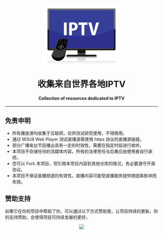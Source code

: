 <div align="center">
<img src="./about-IPTV.jpg" height="200" />
<h1 > 收集来自世界各地IPTV </h1> 
<h4>Collection of resources dedicated to IPTV</h4>  
</div>

---

## 免责申明

- 所有播放源均收集于互联网，仅供测试研究使用，不得商用。
- 通过 M3U8 Web Player 测试直播源需使用 https 协议的直播源链接。
- 部分广播电台节目播出具有一定的时效性，需要在指定时段进行收听。
- 本项目不存储任何的流媒体内容，所有的法律责任与后果应由使用者自行承担。
- 您可以 Fork 本项目，但引用本项目内容到其他仓库的情况，务必要遵守开源协议。
- 本项目不保证直播频道的有效性，直播内容可能受直播服务提供商因素影响而失效。

## 赞助支持

 如果它在你的项目中帮助了你，可以通过以下方式赞助我，让项目持续的更新。你的支持赞助，会使得项目可持续发展的更好。
 <div align="center">
 <img src="https://img.viptv.work/viptv/support.jpg" height="200"/>
 </div>
